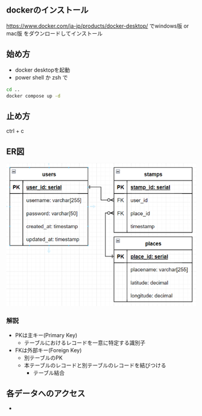 ## dockerのインストール
https://www.docker.com/ja-jp/products/docker-desktop/
でwindows版 or mac版 をダウンロードしてインストール

## 始め方
- docker desktopを起動
- power shell か zsh で
```bash
cd ..
docker compose up -d
```

## 止め方
ctrl + c

## ER図
![alt text](image.png)
### 解説
- PKは主キー(Primary Key)
    - テーブルにおけるレコードを一意に特定する識別子
- FKは外部キー(Foreign Key)
    - 別テーブルのPK
    - 本テーブルのレコードと別テーブルのレコードを結びつける
        - テーブル結合

## 各データへのアクセス
- 